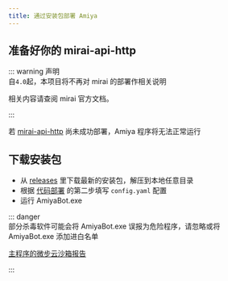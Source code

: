 ```yaml
---
title: 通过安装包部署 Amiya
---
```


## 准备好你的 mirai-api-http

::: warning 声明<br>
自`4.0`起，本项目将不再对 mirai 的部署作相关说明

相关内容请查阅 mirai 官方文档。

:::

若 [mirai-api-http](https://github.com/project-mirai/mirai-api-http) 尚未成功部署，Amiya 程序将无法正常运行

## 下载安装包

- 从 [releases](https://github.com/vivien8261/Amiya-Bot/releases) 里下载最新的安装包，解压到本地任意目录
- 根据 [代码部署](https://github.com/vivien8261/Amiya-Bot/wiki/通过代码部署-Amiya#代码部署) 的第二步填写 `config.yaml` 配置
- 运行 AmiyaBot.exe

::: danger <br>
部分杀毒软件可能会将 AmiyaBot.exe 误报为危险程序，请忽略或将 AmiyaBot.exe 添加进白名单

[主程序的微步云沙箱报告](https://s.threatbook.cn/report/file/3b89ac2fe7a43d3ec8a997f6eeb89f15bccc73addfd08f6d8b5498bc9b4ba96f/?env=win7_sp1_enx64_office2013)

:::
